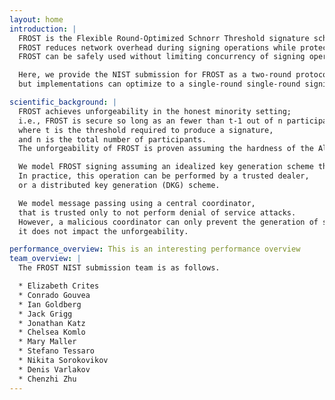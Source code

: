 ```yaml
---
layout: home
introduction: |
  FROST is the Flexible Round-Optimized Schnorr Threshold signature scheme.
  FROST reduces network overhead during signing operations while protecting against forgery attacks applicable to prior similar threshold and multisignature constructions.
  FROST can be safely used without limiting concurrency of signing operations yet allows for true threshold signing, as only a threshold number of participants are required for signing operations.

  Here, we provide the NIST submission for FROST as a two-round protocol,
  but implementations can optimize to a single-round single-round signing protocol as the first round can be performed as a batched pre-processing stage.

scientific_background: |
  FROST achieves unforgeability in the honest minority setting;
  i.e., FROST is secure so long as an fewer than t-1 out of n participants are malicious,
  where t is the threshold required to produce a signature,
  and n is the total number of participants.
  The unforgeability of FROST is proven assuming the hardness of the Algebraic One-More Discrete Logarithm Assumption (AOMDL) in the Random Oracle Model (ROM).

  We model FROST signing assuming an idealized key generation scheme that produces a public key and n Shamir secret shares of the secret key.
  In practice, this operation can be performed by a trusted dealer,
  or a distributed key generation (DKG) scheme.

  We model message passing using a central coordinator,
  that is trusted only to not perform denial of service attacks.
  However, a malicious coordinator can only prevent the generation of signatures;
  it does not impact the unforgeability.

performance_overview: This is an interesting performance overview
team_overview: |
  The FROST NIST submission team is as follows.

  * Elizabeth Crites
  * Conrado Gouvea
  * Ian Goldberg
  * Jack Grigg
  * Jonathan Katz
  * Chelsea Komlo
  * Mary Maller
  * Stefano Tessaro
  * Nikita Sorokovikov
  * Denis Varlakov
  * Chenzhi Zhu
---
```


